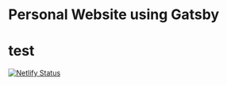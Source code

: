 # Personal Website using Gatsby
# test

[![Netlify Status](https://api.netlify.com/api/v1/badges/89520a9e-b84d-44ad-81c8-0c8e7b1e3d67/deploy-status)](https://app.netlify.com/sites/vanzuita-website/deploys)
